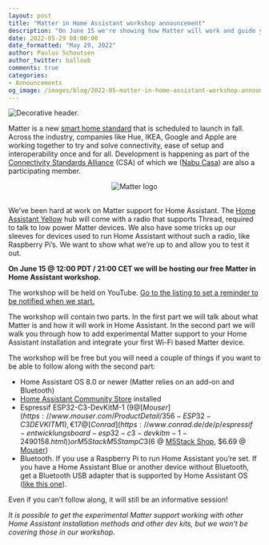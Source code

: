 ```yaml
---
layout: post
title: "Matter in Home Assistant workshop announcement"
description: "On June 15 we're showing how Matter will work and guide you in getting it set up."
date: 2022-05-29 00:00:00
date_formatted: "May 29, 2022"
author: Paulus Schoutsen
author_twitter: balloob
comments: true
categories:
- Announcements
og_image: /images/blog/2022-05-matter-in-home-assistant-workshop-announcement/social.png
---
```


<img src='/images/blog/2022-05-matter-in-home-assistant-workshop-announcement/header.png' alt="Decorative header." class='no-shadow'>

Matter is a new [smart home standard](https://csa-iot.org/all-solutions/matter/) that is scheduled to launch in fall. Across the industry, companies like Hue, IKEA, Google and Apple are working together to try and solve connectivity, ease of setup and interoperability once and for all. Development is happening as part of the [Connectivity Standards Alliance](https://csa-iot.org/) (CSA) of which we ([Nabu Casa](https://www.nabucasa.com)) are also a participating member.

<center><img src='/images/supported_brands/matter.png' alt='Matter logo' class='no-shadow'></center><br>

We’ve been hard at work on Matter support for Home Assistant. The [Home Assistant Yellow](/yellow/) hub will come with a radio that supports Thread, required to talk to low power Matter devices. We also have some tricks up our sleeves for devices used to run Home Assistant without such a radio, like Raspberry Pi’s. We want to show what we’re up to and allow you to test it out.

**On June 15 @ 12:00 PDT / 21:00 CET we will be hosting our free Matter in Home Assistant workshop.**

The workshop will be held on YouTube. [Go to the listing to set a reminder to be notified when we start.](https://www.youtube.com/watch?v=9fOHBl5w0_k)

The workshop will contain two parts. In the first part we will talk about what Matter is and how it will work in Home Assistant. In the second part we will walk you through how to add experimental Matter support to your Home Assistant installation and integrate your first Wi-Fi based Matter device.

The workshop will be free but you will need a couple of things if you want to be able to follow along with the second part:

- Home Assistant OS 8.0 or newer (Matter relies on an add-on and Bluetooth)
- [Home Assistant Community Store](https://hacs.xyz/) installed
- Espressif ESP32-C3-DevKitM-1 ($9 @ [Mouser](https://www.mouser.com/ProductDetail/356-ESP32-C3DEVKITM1), €17 @ [Conrad](https://www.conrad.de/de/p/espressif-entwicklungsboard-esp32-c3-devkitm-1-2490158.html)) or M5Stack M5Stamp C3 ($6 @ [M5Stack Shop](https://shop.m5stack.com/products/m5stamp-c3-mate-with-pin-headers), $6.69 @ [Mouser](https://www2.mouser.com/ProductDetail/M5Stack/K122?qs=Li%252BoUPsLEnv8yvKZOPyAjQ%3D%3D))
- Bluetooth. If you use a Raspberry Pi to run Home Assistant you’re set. If you have a Home Assistant Blue or another device without Bluetooth, get a Bluetooth USB adapter that is supported by Home Assistant OS ([like this one](https://www.amazon.com/gp/product/B09DMP6T22/ref=as_li_tl?ie=UTF8&camp=1789&creative=9325&creativeASIN=B09DMP6T22&linkCode=as2&tag=homeassista0e-20&linkId=c5046239bf04d5b21835299dfb393f0e)).

Even if you can’t follow along, it will still be an informative session!

_It is possible to get the experimental Matter support working with other Home Assistant installation methods and other dev kits, but we won’t be covering those in our workshop._
